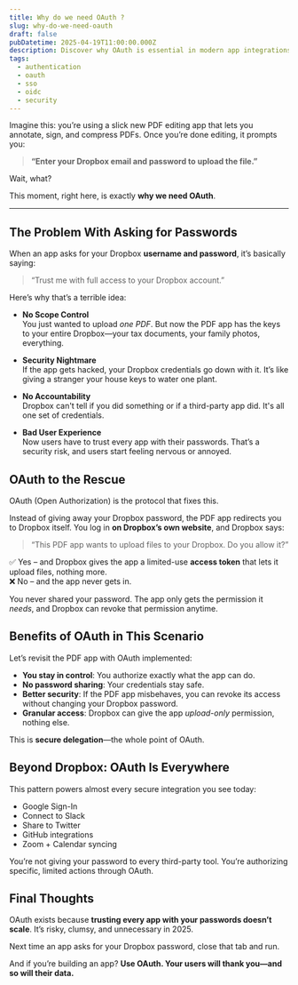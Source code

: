 ```yaml
---
title: Why do we need OAuth ?
slug: why-do-we-need-oauth
draft: false
pubDatetime: 2025-04-19T11:00:00.000Z
description: Discover why OAuth is essential in modern app integrations through a real-world example of a PDF editor uploading to Dropbox—highlighting security, delegation, and best practices.
tags:
  - authentication
  - oauth
  - sso
  - oidc
  - security
---
```


Imagine this: you’re using a slick new PDF editing app that lets you annotate, sign, and compress PDFs. Once you’re done editing, it prompts you:

> **“Enter your Dropbox email and password to upload the file.”**

Wait, what?

This moment, right here, is exactly **why we need OAuth**.

---

## The Problem With Asking for Passwords

When an app asks for your Dropbox **username and password**, it’s basically saying:

> “Trust me with full access to your Dropbox account.”

Here’s why that’s a terrible idea:

- **No Scope Control**  
  You just wanted to upload *one PDF*. But now the PDF app has the keys to your entire Dropbox—your tax documents, your family photos, everything.

- **Security Nightmare**  
  If the app gets hacked, your Dropbox credentials go down with it. It’s like giving a stranger your house keys to water one plant.

- **No Accountability**  
  Dropbox can't tell if you did something or if a third-party app did. It's all one set of credentials.

- **Bad User Experience**  
  Now users have to trust every app with their passwords. That’s a security risk, and users start feeling nervous or annoyed.

## OAuth to the Rescue

OAuth (Open Authorization) is the protocol that fixes this.

Instead of giving away your Dropbox password, the PDF app redirects you to Dropbox itself. You log in **on Dropbox’s own website**, and Dropbox says:

> “This PDF app wants to upload files to your Dropbox. Do you allow it?”

✅ Yes – and Dropbox gives the app a limited-use **access token** that lets it upload files, nothing more.  
❌ No – and the app never gets in.

You never shared your password. The app only gets the permission it *needs*, and Dropbox can revoke that permission anytime.

## Benefits of OAuth in This Scenario

Let’s revisit the PDF app with OAuth implemented:

- **You stay in control**: You authorize exactly what the app can do.
- **No password sharing**: Your credentials stay safe.
- **Better security**: If the PDF app misbehaves, you can revoke its access without changing your Dropbox password.
- **Granular access**: Dropbox can give the app *upload-only* permission, nothing else.

This is **secure delegation**—the whole point of OAuth.


## Beyond Dropbox: OAuth Is Everywhere

This pattern powers almost every secure integration you see today:

- Google Sign-In
- Connect to Slack
- Share to Twitter
- GitHub integrations
- Zoom + Calendar syncing

You’re not giving your password to every third-party tool. You’re authorizing specific, limited actions through OAuth.

## Final Thoughts

OAuth exists because **trusting every app with your passwords doesn’t scale**. It’s risky, clumsy, and unnecessary in 2025.

Next time an app asks for your Dropbox password, close that tab and run.

And if you’re building an app?
**Use OAuth. Your users will thank you—and so will their data.**